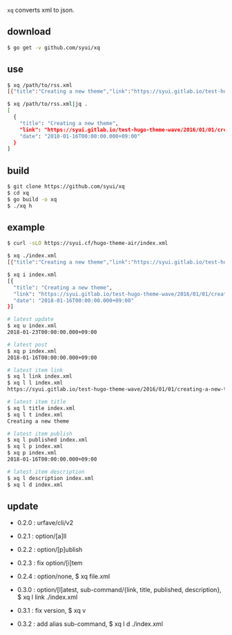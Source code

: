 `xq` converts xml to json.

## download

```sh
$ go get -v github.com/syui/xq
```

## use

```sh
$ xq /path/to/rss.xml
[{"title":"Creating a new theme","link":"https://syui.gitlab.io/test-hugo-theme-wave/2016/01/01/creating-a-new-theme/","date":"2018-01-16T00:00:00.000+09:00"}, {"title":"Archive","link":"https://syui.gitlab.io/test-hugo-theme-wave/archive/","date":"2018-01-16T00:00:00.000+09:00"}]

$ xq /path/to/rss.xml|jq .
[
  {
    "title": "Creating a new theme",
    "link": "https://syui.gitlab.io/test-hugo-theme-wave/2016/01/01/creating-a-new-theme/",
    "date": "2018-01-16T00:00:00.000+09:00"
  }
]
```

## build

```sh
$ git clone https://github.com/syui/xq
$ cd xq
$ go build -o xq
$ ./xq h
```

## example

```sh
$ curl -sLO https://syui.cf/hugo-theme-air/index.xml

$ xq ./index.xml
[{"title":"Creating a new theme","link":"https://syui.gitlab.io/test-hugo-theme-wave/2016/01/01/creating-a-new-theme/","date":"2018-01-16T00:00:00.000+09:00"}, {"title":"Archive","link":"https://syui.gitlab.io/test-hugo-theme-wave/archive/","date":"2018-01-16T00:00:00.000+09:00"}]

$ xq i index.xml
[{
  "title": "Creating a new theme",
  "link": "https://syui.gitlab.io/test-hugo-theme-wave/2016/01/01/creating-a-new-theme/",
  "date": "2018-01-16T00:00:00.000+09:00"
}]

# latest update
$ xq u index.xml
2018-01-23T00:00:00.000+09:00

# latest post
$ xq p index.xml
2018-01-16T00:00:00.000+09:00

# latest item link
$ xq l link index.xml
$ xq l l index.xml
https://syui.gitlab.io/test-hugo-theme-wave/2016/01/01/creating-a-new-theme/

# latest item title
$ xq l title index.xml
$ xq l t index.xml
Creating a new theme

# latest item publish
$ xq l published index.xml
$ xq l p index.xml
$ xq p index.xml
2018-01-16T00:00:00.000+09:00

# latest item description
$ xq l description index.xml
$ xq l d index.xml
```

## update

- 0.2.0 : urfave/cli/v2

- 0.2.1 : option/[a]ll

- 0.2.2 : option/[p]ublish

- 0.2.3 : fix option/[i]tem

- 0.2.4 : option/none, $ xq file.xml

- 0.3.0 : option/[l]atest, sub-command/{link, title, published, description}, $ xq l link ./index.xml

- 0.3.1 : fix version, $ xq v

- 0.3.2 : add alias sub-command, $ xq l d ./index.xml
